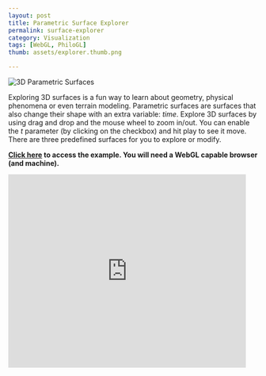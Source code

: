 ```yaml
--- 
layout: post
title: Parametric Surface Explorer
permalink: surface-explorer
category: Visualization
tags: [WebGL, PhiloGL]
thumb: assets/explorer.thumb.png

---
```


![3D Parametric Surfaces](http://senchalabs.github.com/philogl/img/marquee/explorer.png)

Exploring 3D surfaces is a fun way to learn about geometry, 
physical phenomena or even terrain modeling. Parametric surfaces 
are surfaces that also change their shape 
with an extra variable: *time*. Explore 3D surfaces by using drag 
and drop and the mouse wheel to zoom in/out. You can enable the *t* parameter (by clicking on the 
checkbox) and hit play to see it move. There are three predefined surfaces for you to explore or modify. 

**[Click here](http://senchalabs.github.com/philogl/PhiloGL/examples/explorer/) to access the example. You will need a WebGL capable
browser (and machine).**

<iframe width="480" height="390" src="http://www.youtube.com/embed/J6IM1QS2l10?rel=0" frameborder="0">
</iframe>

